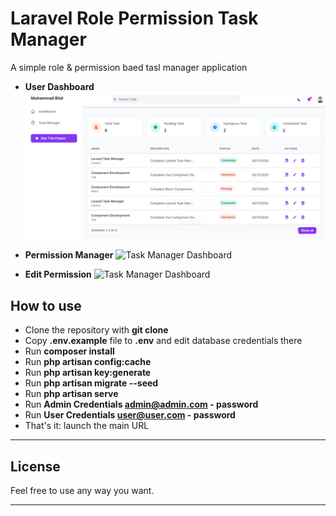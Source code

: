 # Laravel Role Permission Task Manager

A simple role & permission baed tasl manager application

-   **User Dashboard**
    ![Task Manager Dashboard](https://github.com/MuhammadBilal789/laravel-task-manager/blob/master/public/images/dashboard.png)

-   **Permission Manager**
    ![Task Manager Dashboard](https://github.com/MuhammadBilal789/laravel-task-manager/blob/master/public/images/permission.png)

-   **Edit Permission**
    ![Task Manager Dashboard](https://github.com/MuhammadBilal789/laravel-task-manager/blob/master/public/images/permissonedit.png)

## How to use

-   Clone the repository with **git clone**
-   Copy **.env.example** file to **.env** and edit database credentials there
-   Run **composer install**
-   Run **php artisan config:cache**
-   Run **php artisan key:generate**
-   Run **php artisan migrate --seed**
-   Run **php artisan serve**
-   Run **Admin Credentials admin@admin.com - password**
-   Run **User Credentials user@user.com - password**
-   That's it: launch the main URL

---

## License

Feel free to use any way you want.

---

